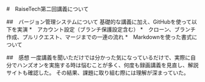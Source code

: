#　RaiseTech第二回講義について

##　バージョン管理システムについて
基礎的な講義に加え、GitHubを使って以下を実演
*　アカウント設定（ブランチ保護設定含む）
*　クローン、ブランチ作成、プルリクエスト、マージまでの一連の流れ
*　Markdownを使った書式について

##　感想
一度講義を聞いただけでは分かった気になっているだけで、実際に自分でハンズオンを実施する時は悩むことが多く、何度も録画講義を見直し、解説サイトも確認した。
その結果、課題に取り組む際には理解が深まっていた。

